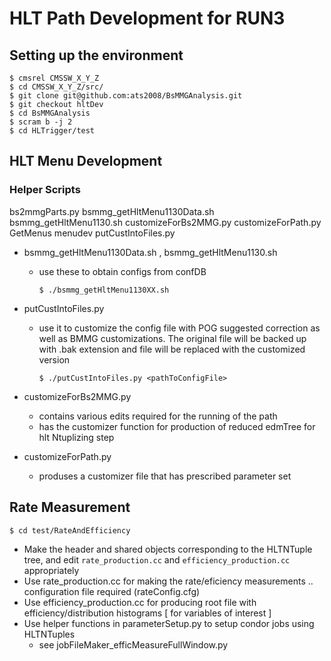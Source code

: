 # HLT Path Development for RUN3

## Setting up the environment
```
$ cmsrel CMSSW_X_Y_Z
$ cd CMSSW_X_Y_Z/src/
$ git clone git@github.com:ats2008/BsMMGAnalysis.git
$ git checkout hltDev
$ cd BsMMGAnalysis
$ scram b -j 2
$ cd HLTrigger/test

```
## HLT Menu Development
### Helper Scripts
bs2mmgParts.py  bsmmg_getHltMenu1130Data.sh  bsmmg_getHltMenu1130.sh  customizeForBs2MMG.py  customizeForPath.py  GetMenus  menudev  putCustIntoFiles.py
  * bsmmg_getHltMenu1130Data.sh , bsmmg_getHltMenu1130.sh
    * use these to obtain configs from confDB
      ```
      $ ./bsmmg_getHltMenu1130XX.sh
      ```
  * putCustIntoFiles.py
    * use it to customize the config file with POG suggested correction as well as BMMG customizations. The original file will be backed up with .bak extension and file will be replaced with the customized version
      ```
      $ ./putCustIntoFiles.py <pathToConfigFile>
      ```
  * customizeForBs2MMG.py
    * contains various edits required for the running of the path
    * has the customizer function for production of reduced edmTree for hlt Ntuplizing step

  * customizeForPath.py
    * produses a customizer file that has prescribed parameter set

## Rate Measurement

```
$ cd test/RateAndEfficiency
```
* Make the header and shared objects corresponding to the HLTNTuple tree, and edit `rate_production.cc` and `efficiency_production.cc` appropriately
* Use rate_production.cc for making the rate/eficiency measurements  .. configuration file required (rateConfig.cfg)
* Use efficiency_production.cc for producing root file with efficiency/distribution histograms  [ for variables  of interest ] 
* Use helper functions in parameterSetup.py to setup condor jobs using HLTNTuples
    * see jobFileMaker_efficMeasureFullWindow.py

